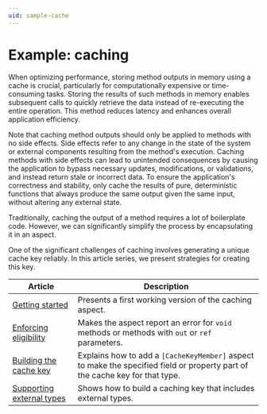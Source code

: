 ```yaml
---
uid: sample-cache
---
```


# Example: caching

When optimizing performance, storing method outputs in memory using a cache is crucial, particularly for computationally expensive or time-consuming tasks. Storing the results of such methods in memory enables subsequent calls to quickly retrieve the data instead of re-executing the entire operation. This method reduces latency and enhances overall application efficiency.

Note that caching method outputs should only be applied to methods with no side effects. Side effects refer to any change in the state of the system or external components resulting from the method's execution. Caching methods with side effects can lead to unintended consequences by causing the application to bypass necessary updates, modifications, or validations, and instead return stale or incorrect data. To ensure the application's correctness and stability, only cache the results of pure, deterministic functions that always produce the same output given the same input, without altering any external state.

Traditionally, caching the output of a method requires a lot of boilerplate code. However, we can significantly simplify the process by encapsulating it in an aspect.

One of the significant challenges of caching involves generating a unique cache key reliably. In this article series, we present strategies for creating this key.

| Article | Description |
| ------- | ----------- |
| [Getting started](caching-1/README.md) | Presents a first working version of the caching aspect. |
| [Enforcing eligibility](caching-2/README.md) | Makes the aspect report an error for `void` methods or methods with `out` or `ref` parameters. |
| [Building the cache key](caching-3/README.md) | Explains how to add a `[CacheKeyMember]` aspect to make the specified field or property part of the cache key for that type. |
| [Supporting external types](caching-4/README.md) | Shows how to build a caching key that includes external types. |
